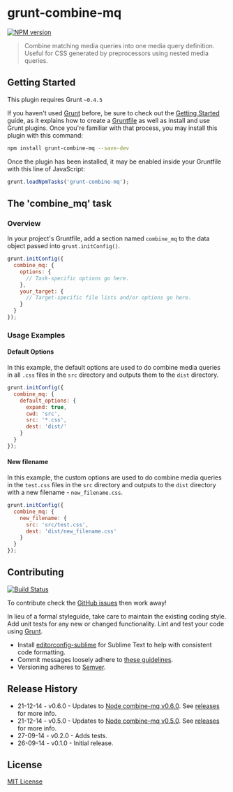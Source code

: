 # grunt-combine-mq
[![NPM version][npm-image]][npm-url]

> Combine matching media queries into one media query definition. Useful for CSS generated by preprocessors using nested media queries.

## Getting Started
This plugin requires Grunt `~0.4.5`

If you haven't used [Grunt](http://gruntjs.com/) before, be sure to check out the [Getting Started](http://gruntjs.com/getting-started) guide, as it explains how to create a [Gruntfile](http://gruntjs.com/sample-gruntfile) as well as install and use Grunt plugins. Once you're familiar with that process, you may install this plugin with this command:

```sh
npm install grunt-combine-mq --save-dev
```

Once the plugin has been installed, it may be enabled inside your Gruntfile with this line of JavaScript:

```js
grunt.loadNpmTasks('grunt-combine-mq');
```

## The 'combine_mq' task

### Overview
In your project's Gruntfile, add a section named `combine_mq` to the data object passed into `grunt.initConfig()`.

```js
grunt.initConfig({
  combine_mq: {
    options: {
      // Task-specific options go here.
    },
    your_target: {
      // Target-specific file lists and/or options go here.
    }
  }
});
```

### Usage Examples

#### Default Options
In this example, the default options are used to do combine media queries in all `.css` files in the `src` directory and outputs them to the `dist` directory.

```js
grunt.initConfig({
  combine_mq: {
    default_options: {
      expand: true,
      cwd: 'src',
      src: '*.css',
      dest: 'dist/'
    }
  }
});
```

#### New filename
In this example, the custom options are used to do combine media queries in the `test.css` files in the `src` directory and outputs to the `dist` directory with a new filename - `new_filename.css`.

```js
grunt.initConfig({
  combine_mq: {
    new_filename: {
      src: 'src/test.css',
      dest: 'dist/new_filename.css'
    }
  }
});

```

## Contributing
[![Build Status][travis-image]][travis-url]

To contribute check the [GitHub issues](https://github.com/buildingblocks/grunt-combine-mq/issues) then work away!

In lieu of a formal styleguide, take care to maintain the existing coding style. Add unit tests for any new or changed functionality. Lint and test your code using [Grunt](http://gruntjs.com/).

* Install [editorconfig-sublime](https://github.com/sindresorhus/editorconfig-sublime) for Sublime Text to help with consistent code formatting.
* Commit messages loosely adhere to [these guidelines](https://github.com/angular/angular.js/blob/master/CONTRIBUTING.md#commit).
* Versioning adheres to [Semver](http://semver.org).

## Release History
* 21-12-14 - v0.6.0 - Updates to [Node combine-mq v0.6.0](https://github.com/frontendfriends/node-combine-mq/releases/tag/v0.6.0). See [releases](https://github.com/frontendfriends/node-combine-mq/releases) for more info.
* 21-12-14 - v0.5.0 - Updates to [Node combine-mq v0.5.0](https://github.com/frontendfriends/node-combine-mq/releases/tag/v0.5.0). See [releases](https://github.com/frontendfriends/node-combine-mq/releases) for more info.
* 27-09-14 - v0.2.0 - Adds tests.
* 26-09-14 - v0.1.0 - Initial release.

## License
[MIT License](http://building-blocks.mit-license.org)

[npm-image]: https://badge.fury.io/js/grunt-combine-mq.svg
[npm-url]: https://npmjs.org/package/grunt-combine-mq
[travis-image]: https://travis-ci.org/frontendfriends/grunt-combine-mq.svg
[travis-url]: https://travis-ci.org/frontendfriends/grunt-combine-mq

